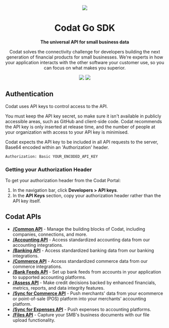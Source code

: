 <div align="center">
   <picture>
        <source srcset="https://user-images.githubusercontent.com/6267663/221800355-0995e4ad-a386-4943-a4c2-e620341a5155.svg" media="(prefers-color-scheme: dark)">
        <img src="https://user-images.githubusercontent.com/6267663/221800359-b7f7776c-a44f-4384-8dd0-d9f7d5caef7d.svg">
   </picture>
   <h1>Codat Go SDK</h1>
   <p><strong>The universal API for small business data</strong></p>
   <p>Codat solves the connectivity challenge for developers building the next generation of financial products for small businesses. We're experts in how your application interacts with the other software your customer use, so you can focus on what makes you superior.</p>
  <a href="https://docs.codat.io/using-the-api/overview"><img src="https://img.shields.io/static/v1?label=Docs&message=API Ref&color=4c2cec&style=for-the-badge" /></a>
  <a href="https://opensource.org/licenses/MIT"><img src="https://img.shields.io/badge/License-MIT-blue.svg?style=for-the-badge" /></a>
</div>

## Authentication

Codat uses API keys to control access to the API.

You must keep the API key secret, so make sure it isn't available in publicly accessible areas, such as GitHub and client-side code. Codat recommends the API key is only inserted at release time, and the number of people at your organization with access to your API key is minimised.

Codat expects the API key to be included in all API requests to the server, Base64 encoded within an 'Authorization' header.

```bash
Authorization: Basic YOUR_ENCODED_API_KEY
```

### Getting your Authorization Header

To get your authorization header from the Codat Portal:

1. In the navigation bar, click **Developers > API keys**.
2. In the **API Keys** section, copy your authorization header rather than the API key itself.

## Codat APIs

- [**/Common API**](https://github.com/codatio/client-sdk-go/tree/main/common) - Manage the building blocks of Codat, including companies, connections, and more.
- [**/Accounting API**](https://github.com/codatio/client-sdk-go/tree/main/accounting) - Access standardized accounting data from our accounting integrations.
- [**/Banking API**](https://github.com/codatio/client-sdk-go/tree/main/banking) - Access standardized banking data from our banking integrations.
- [**/Commerce API**](https://github.com/codatio/client-sdk-go/tree/main/commerce) - Access standardized commerce data from our commerce integrations.
- [**/Bank Feeds API**](https://github.com/codatio/client-sdk-go/tree/main/bankfeeds) - Set up bank feeds from accounts in your application to supported accounting platforms.
- [**/Assess API**](https://github.com/codatio/client-sdk-go/tree/main/assess) - Make credit decisions backed by enhanced financials, metrics, reports, and data integrity features.
- [**/Sync for Commerce API**](https://github.com/codatio/client-sdk-go/tree/main/synccommerce) - Push merchants' data from your ecommerce or point-of-sale (POS) platform into your merchants' accounting platform.
- [**/Sync for Expenses API**](https://github.com/codatio/client-sdk-go/tree/main/expenses) - Push expenses to accounting platforms.
- [**/Files API**](https://github.com/codatio/client-sdk-go/tree/main/files) - Capture your SMB's business documents with our file upload functionality.
